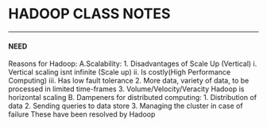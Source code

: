 # HADOOP CLASS NOTES
------
#### NEED
Reasons for Hadoop:
A.Scalability:
    1. Disadvantages of Scale Up (Vertical)
        i. Vertical scaling isnt infinite (Scale up)
        ii. Is costly(High Performance Computing)
        iii. Has low fault tolerance 
    2. More data, variety of data, to be processed in limited time-frames
    3. Volume/Velocity/Veracity
    Hadoop is horizontal scaling
B. Dampeners for distributed computing:
    1. Distribution of data
    2. Sending queries to data store
    3. Managing the cluster in case of failure
    These have been resolved by Hadoop
